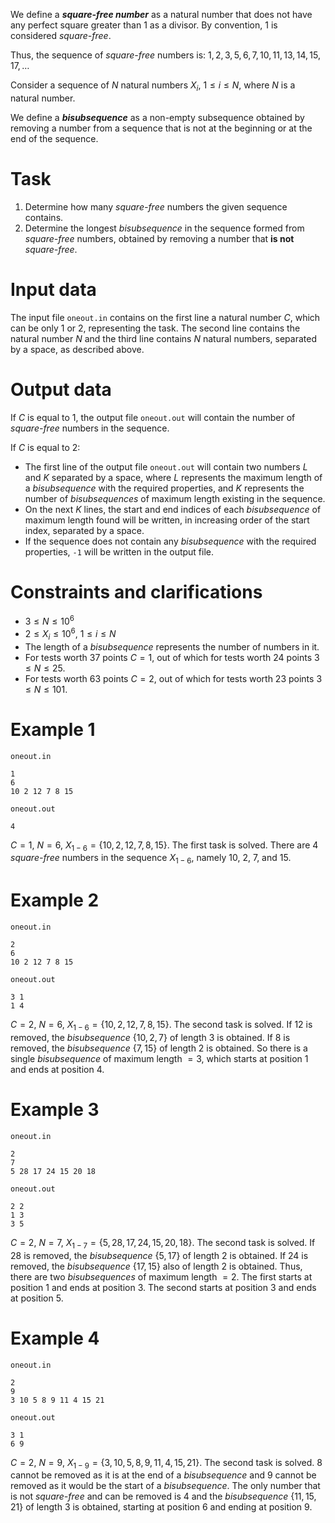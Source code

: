 
We define a ***square-free number*** as a natural number that does not have any perfect square greater than $1$ as a divisor. By convention, $1$ is considered *square-free*.

Thus, the sequence of *square-free* numbers is: $1, 2, 3, 5, 6, 7, 10, 11, 13, 14, 15, 17, \dots$

Consider a sequence of $N$ natural numbers $X_i$, $1 \leq i \leq N$, where $N$ is a natural number.

We define a ***bisubsequence*** as a non-empty subsequence obtained by removing a number from a sequence that is not at the beginning or at the end of the sequence.

# Task
1) Determine how many *square-free* numbers the given sequence contains.
2) Determine the longest *bisubsequence* in the sequence formed from *square-free* numbers, obtained by removing a number that **is not** *square-free*.

# Input data
The input file `oneout.in` contains on the first line a natural number $C$, which can be only $1$ or $2$, representing the task. The second line contains the natural number $N$ and the third line contains $N$ natural numbers, separated by a space, as described above.

# Output data
If $C$ is equal to $1$, the output file `oneout.out` will contain the number of *square-free* numbers in the sequence.

If $C$ is equal to $2$:
- The first line of the output file `oneout.out` will contain two numbers $L$ and $K$ separated by a space, where $L$ represents the maximum length of a *bisubsequence* with the required properties, and $K$ represents the number of *bisubsequences* of maximum length existing in the sequence.
- On the next $K$ lines, the start and end indices of each *bisubsequence* of maximum length found will be written, in increasing order of the start index, separated by a space.
- If the sequence does not contain any *bisubsequence* with the required properties, `-1` will be written in the output file.

# Constraints and clarifications
- $3 \leq N \leq 10^6$
- $2 \leq X_i \leq 10^6$, $1 \leq i \leq N$
- The length of a *bisubsequence* represents the number of numbers in it.
- For tests worth 37 points $C = 1$, out of which for tests worth 24 points $3 \leq N \leq 25$.
- For tests worth 63 points $C = 2$, out of which for tests worth 23 points $3 \leq N \leq 101$.

# Example 1
`oneout.in`
```
1
6
10 2 12 7 8 15
```
`oneout.out`
```
4
```
$C = 1$, $N = 6$, $X_{1−6} = \{10, 2, 12, 7, 8, 15\}$. The first task is solved.
There are $4$ *square-free* numbers in the sequence $X_{1−6}$, namely $10$, $2$, $7$, and $15$.

# Example 2
`oneout.in`
```
2
6
10 2 12 7 8 15
```
`oneout.out`
```
3 1
1 4
```
$C = 2$, $N = 6$, $X_{1−6} = \{10, 2, 12, 7, 8, 15\}$. The second task is solved.
If $12$ is removed, the *bisubsequence* $\{10, 2, 7\}$ of length $3$ is obtained. If $8$ is removed, the *bisubsequence* $\{7, 15\}$ of length $2$ is obtained. So there is a single *bisubsequence* of maximum length $= 3$, which starts at position $1$ and ends at position $4$.

# Example 3
`oneout.in`
```
2
7
5 28 17 24 15 20 18
```
`oneout.out`
```
2 2
1 3
3 5
```
$C = 2$, $N = 7$, $X_{1−7} = \{5, 28, 17, 24, 15, 20, 18\}$. The second task is solved.
If $28$ is removed, the *bisubsequence* $\{5, 17\}$ of length $2$ is obtained. If $24$ is removed, the *bisubsequence* $\{17, 15\}$ also of length $2$ is obtained. Thus, there are two *bisubsequences* of maximum length $= 2$. The first starts at position $1$ and ends at position $3$. The second starts at position $3$ and ends at position $5$.

# Example 4
`oneout.in`
```
2
9
3 10 5 8 9 11 4 15 21
```
`oneout.out`
```
3 1
6 9
```
$C = 2$, $N = 9$, $X_{1−9} = \{3, 10, 5, 8, 9, 11, 4, 15, 21\}$. The second task is solved.
$8$ cannot be removed as it is at the end of a *bisubsequence* and $9$ cannot be removed as it would be the start of a *bisubsequence*.
The only number that is not *square-free* and can be removed is $4$ and the *bisubsequence* $\{11, 15, 21\}$ of length $3$ is obtained, starting at position $6$ and ending at position $9$.
